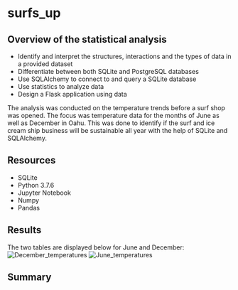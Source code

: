 # surfs_up

## Overview of the statistical analysis

- Identify and interpret the structures, interactions and the types of data in a provided dataset
- Differentiate between both SQLite and PostgreSQL databases
- Use SQLAlchemy to connect to and query a SQLite database
- Use statistics to analyze data
- Design a Flask application using data

The analysis was conducted on the temperature trends before a surf shop was opened. The focus was temperature data for the months of June as well as December in Oahu. This was done to identify if the surf and ice cream ship business will be sustainable all year with the help of SQLite and SQLAlchemy.

## Resources
- SQLite
- Python 3.7.6
- Jupyter Notebook
- Numpy
- Pandas

## Results
The two tables are displayed below for June and December:
![December_temperatures](https://user-images.githubusercontent.com/95547517/155833563-d2c11cad-d5de-487c-930c-6d275853eb0b.png)
![June_temperatures](https://user-images.githubusercontent.com/95547517/155833568-a33076a7-1c06-4eed-ae09-5f974151e00e.png)

## Summary
